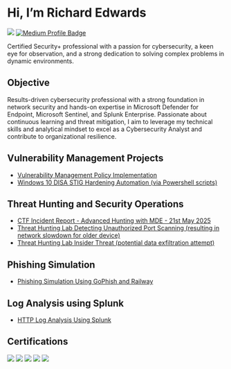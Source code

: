 # Hi, I’m Richard Edwards 
<a href="https://www.linkedin.com/in/richard-demetrius-edwards/"><img src="https://img.shields.io/badge/-LinkedIn-0072b1?&style=for-the-badge&logo=linkedin&logoColor=white" /></a>
<a href="https://medium.com/@richard.demetrius" target="_blank">
  <img src="https://img.shields.io/badge/-Medium-000000?style=for-the-badge&logo=medium&logoColor=white" alt="Medium Profile Badge">
</a>


Certified Security+ professional with a passion for cybersecurity, a keen eye for observation, and a strong dedication to solving complex problems in dynamic environments.

## Objective

Results-driven cybersecurity professional with a strong foundation in network security and hands-on expertise in Microsoft Defender for Endpoint, Microsoft Sentinel, and Splunk Enterprise. Passionate about continuous learning and threat mitigation, I aim to leverage my technical skills and analytical mindset to excel as a Cybersecurity Analyst and contribute to organizational resilience.

## Vulnerability Management Projects

* <a href="https://github.com/RichardE-cr/Vulnerability-Management-Program-Implementation">Vulnerability Management Policy Implementation</a>
* <a href ="https://github.com/RichardE-cr/STIG-Implementations">Windows 10 DISA STIG Hardening Automation (via Powershell scripts)</a>


## Threat Hunting and Security Operations

* <a href="https://github.com/RichardE-cr/CTF-Incident-Response-Report">CTF Incident Report - Advanced Hunting with MDE - 21st May 2025</a>
* <a href="https://github.com/RichardE-cr/Threat-Hunting-Lab-Detecting-Unauthorized-Port-Scanning">Threat Hunting Lab Detecting Unauthorized Port Scanning (resulting in network slowdown for older device)</a>
* <a href="https://github.com/RichardE-cr/Threat-Hunt-Scenario-Data-Exfiltration">Threat Hunting Lab Insider Threat (potential data exfiltration attempt)</a>




## Phishing Simulation 

* <a href="https://github.com/RichardE-cr/Phishing-Simulator-excercise">Phishing Simulation Using GoPhish and Railway</a>


## Log Analysis using Splunk 

* <a href="https://github.com/RichardE-cr/HTTP-Log-Files-Using-Splunk">HTTP Log Analysis Using Splunk</a>



## Certifications

<div>
<img src="https://img.shields.io/badge/-Security%2B-FF0000?&style=for-the-badge&logo=CompTIA&logoColor=white" />
<img src="https://img.shields.io/badge/-Network%2B-FF9900?&style=for-the-badge&logo=CompTIA&logoColor=white" />
<img src="https://img.shields.io/badge/-Splunk_Core_User-000000?&style=for-the-badge&logo=Splunk&logoColor=white" />
<img src="https://img.shields.io/badge/-Azure_Fundamentals-0078D4?&style=for-the-badge&logo=Microsoft%20Azure&logoColor=white" />
<img src="https://img.shields.io/badge/-Professional_Scrum_Master_I-6DB33F?&style=for-the-badge&logo=Scrum&logoColor=white" />
</div>

